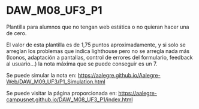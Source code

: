# DAW_M08_UF3_P1
Plantilla para alumnos que no tengan web estática o no quieran hacer una de cero.

El valor de esta plantilla es de 1,75 puntos aproximadamente, y si solo se arreglan los problemas que indica lighthouse pero no se arregla nada más (Iconos, adaptación a pantallas, control de errores del formulario, feedback al usuario…) la nota máxima que se puede conseguir es un 7.

Se puede simular la nota en: https://aalegre.github.io/Aalegre-Web/DAW_M09_UF3/P1_Simulation.html

Se puede visitar la página proporcionada en: https://aalegre-campusnet.github.io/DAW_M08_UF3_P1/index.html
